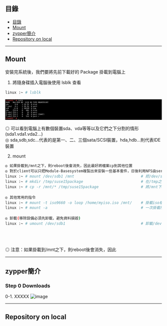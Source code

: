 ## 目錄
* [目錄](#目錄)
* [Mount](#Mount)
* [zypper簡介](#zypper簡介)
* [Repository on local](#Repository-on-local)
---

## Mount

安裝完系統後，我們要將先前下載好的 Package 掛載到電腦上  
1. 將隨身碟插入電腦後使用 lsblk 查看  
```bash
linux :~ # lsblk
```
![image](https://github.com/HongScarlet/homework/blob/master/SUSE15%20cluster/img/Repository/1-1.png) 

◎ 可以看到電腦上有數個裝置sda、vda等等以及它們之下分割的情形(sda1.vda1.vda2...)  
◎ sda,sdb,sdc...代表的是第一、二、三個sata/SCSI裝置，hda,hdb...則代表IDE裝置  

2. mount
```bash
◎ 如果掛載到/mnt之下，則reboot後會消失，因此最好將檔案cp到其他位置
◎ 對於client可以只把Module-Basesystem複製出來安裝一些基本套件，日後利用NFS由server把所有套件分享過來
linux :~ # mount /dev/sdb1 /mnt                              # 把/dev/sdb1 掛載到 /mnt之下
linux :~ # mkdir /tmp/suse15package                          # 在/tmp之下建立suse15package
linux :~ # cp -r /mnt/* /tmp/suse15package                   # 將/mnt下所有檔案copy到/tmp/suse15package 

◎ 其他常用的指令
linux :~ # mount -t iso9660 -o loop /home/myiso.iso /mnt/    # 掛載iso檔案的方式
linux :~ # mount -a                                          # 一次掛載所有裝置

◎ 卸載(移除設備必須先卸載，避免資料損毀)
linux :~ # umount /dev/sdb1                                  # 卸載/dev/sdb1(移除設備必須先卸載，避免資料損毀)





```
◎ 注意：如果掛載到/mnt之下，則reboot後會消失，因此

---
## zypper簡介
### Step 0 Downloads

0-1. XXXXX
![image](https://github.com/HongScarlet/homework/blob/master/SUSE15%20cluster/img/suse15install/.png) 


---
## Repository on local


